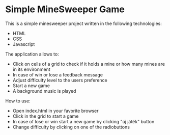 # Simple MineSweeper Game

This is a simple minesweeper project written in the following technologies:
- HTML
- CSS
- Javascript

The application allows to:
 - Click on cells of a grid to check if it holds a mine or how many mines are in its environment
 - In case of win or lose a feedback message
 - Adjust difficulty level to the users preference
 - Start a new game
 - A background music is played

How to use:
- Open index.html in your favorite browser
- Click in the grid to start a game
- In case of lose or win start a new game by clicking "új játék" button
- Change difficulty by clicking on one of the radiobuttons

